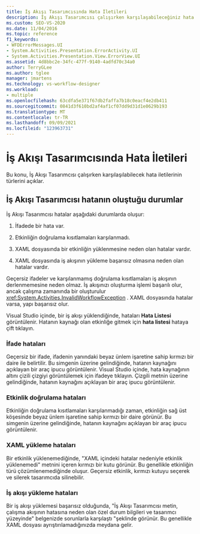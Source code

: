 ```yaml
---
title: İş Akışı Tasarımcısında Hata İletileri
description: İş Akışı Tasarımcısı çalışırken karşılaşabileceğiniz hata iletilerinin türleri hakkında bilgi edinin.
ms.custom: SEO-VS-2020
ms.date: 11/04/2016
ms.topic: reference
f1_keywords:
- WFDErrorMessages.UI
- System.Activities.Presentation.ErrorActivity.UI
- System.Activities.Presentation.View.ErrorView.UI
ms.assetid: 4d8bbc2e-34fc-477f-9140-4adfd70c34a0
author: TerryGLee
ms.author: tglee
manager: jmartens
ms.technology: vs-workflow-designer
ms.workload:
- multiple
ms.openlocfilehash: 63cdfa5e371f67db2faffa7b18c0eacf4e2db411
ms.sourcegitcommit: 0841d3f610bd2af4af1cf07dd9d31d1e0629b193
ms.translationtype: MT
ms.contentlocale: tr-TR
ms.lasthandoff: 09/09/2021
ms.locfileid: "123963731"
---
```

# <a name="error-messages-in-workflow-designer"></a>İş Akışı Tasarımcısında Hata İletileri

Bu konu, İş Akışı Tasarımcısı çalışırken karşılaşılabilecek hata iletilerinin türlerini açıklar.

## <a name="situations-in-which-errors-in-the-workflow-designer-occur"></a>İş Akışı Tasarımcısı hatanın oluştuğu durumlar

İş Akışı Tasarımcısı hatalar aşağıdaki durumlarda oluşur:

1. İfadede bir hata var.

2. Etkinliğin doğrulama kısıtlamaları karşılanmadı.

3. XAML dosyasında bir etkinliğin yüklenmesine neden olan hatalar vardır.

4. XAML dosyasında iş akışının yükleme başarısız olmasına neden olan hatalar vardır.

Geçersiz ifadeler ve karşılanmamış doğrulama kısıtlamaları iş akışının derlenmemesine neden olmaz. İş akışınızı oluşturma işlemi başarılı olur, ancak çalışma zamanında bir oluşturulur <xref:System.Activities.InvalidWorkflowException> . XAML dosyasında hatalar varsa, yapı başarısız olur.

Visual Studio içinde, bir iş akışı yüklendiğinde, hataları **Hata Listesi** görüntülenir. Hatanın kaynağı olan etkinliğe gitmek için **hata listesi** hataya çift tıklayın.

### <a name="expression-errors"></a>İfade hataları
 Geçersiz bir ifade, ifadenin yanındaki beyaz ünlem işaretine sahip kırmızı bir daire ile belirtilir. Bu simgenin üzerine gelindiğinde, hatanın kaynağını açıklayan bir araç ipucu görüntülenir. Visual Studio içinde, hata kaynağının altını çizili çizgiyi görüntülemek için ifadeye tıklayın. Çizgili metnin üzerine gelindiğinde, hatanın kaynağını açıklayan bir araç ipucu görüntülenir.

### <a name="activity-validation-errors"></a>Etkinlik doğrulama hataları
 Etkinliğin doğrulama kısıtlamaları karşılanmadığı zaman, etkinliğin sağ üst köşesinde beyaz ünlem işaretine sahip kırmızı bir daire görünür. Bu simgenin üzerine gelindiğinde, hatanın kaynağını açıklayan bir araç ipucu görüntülenir.

### <a name="xaml-load-errors"></a>XAML yükleme hataları
 Bir etkinlik yüklenemediğinde, "XAML içindeki hatalar nedeniyle etkinlik yüklenemedi" metnini içeren kırmızı bir kutu görünür. Bu genellikle etkinliğin türü çözümlenemediğinde oluşur. Geçersiz etkinlik, kırmızı kutuyu seçerek ve silerek tasarımcıda silinebilir.

### <a name="workflow-load-errors"></a>İş akışı yükleme hataları
 Bir iş akışı yüklemesi başarısız olduğunda, "İş Akışı Tasarımcısı metin, çalışma akışının hatasına neden olan özel durum bilgileri ve tasarımcı yüzeyinde" belgenizde sorunlarla karşılaştı "şeklinde görünür. Bu genellikle XAML dosyası ayrıştırılamadığınızda meydana gelir.
